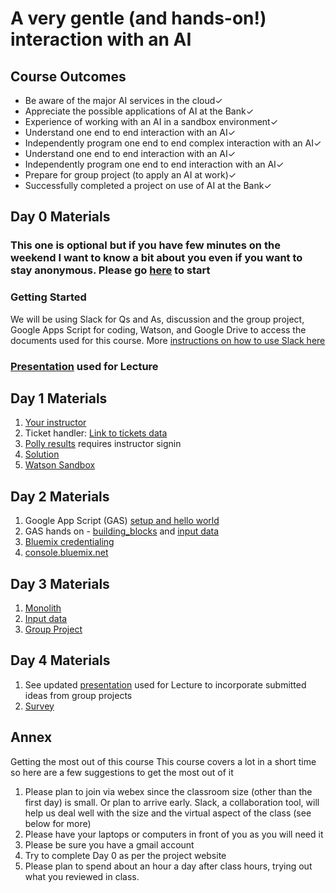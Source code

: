# A very gentle (and hands-on!) interaction with an AI

## Course Outcomes
- Be aware of the major AI services in the cloud✓
- Appreciate the possible applications of AI at the Bank✓
- Experience of working with an AI in a sandbox environment✓
- Understand one end to end interaction with an AI✓
- Independently program  one end to end complex interaction with an AI✓
- Understand one end to end interaction with an AI✓
- Independently program  one end to end interaction with an AI✓
- Prepare for group project (to apply an AI at work)✓
- Successfully completed a project on use of AI at the Bank✓

## Day 0 Materials
### This one is optional but if you have few minutes on the weekend  I want to know a bit about you even if you want to stay anonymous. Please go [here](https://goo.gl/forms/5Y5FXFI15fyq2ve93) to start

### Getting Started
We will be using Slack for Qs and As, discussion and the group project, Google Apps Script for coding, Watson, and Google Drive to access the documents used for this course.
More [instructions on how  to use Slack here](https://tanyagupta.github.io/gentleai_slack)

### [Presentation](https://docs.google.com/presentation/d/1gbKteCumiofuGHg90srdgr1tOKj6JUceSnT1p8XtbCY/edit?usp=sharing) used for Lecture


## Day 1 Materials
1. [Your instructor](https://drive.google.com/file/d/1MLUlrD2G3sjoWtUYGxc_8eKy8iz_5Fgg/view?usp=sharing)
1. Ticket handler: [Link to tickets data](https://docs.google.com/document/d/1wnF9GU-YkcadxdCCMyxJPuyTxKFICZn--H7mEyjlzac/edit?usp=sharing)
1. [Polly results](https://app.polly.ai/dashboard) requires instructor signin 
1. [Solution](https://docs.google.com/document/d/16rHhAmvs7KolihwcdGnqhiHCVGVpxOoGSQYUBeeCvFc/edit?usp=sharing)
1. [Watson Sandbox](https://tone-analyzer-demo.ng.bluemix.net/)

## Day 2 Materials
1. Google App Script (GAS) [setup and hello world](https://docs.google.com/document/d/1xVp-inLYJlFLMT1mNpNoM9CQR1Y777_R6Fe5t0fFfB8/edit?usp=sharing) 
2. GAS hands on - [building_blocks](https://script.google.com/d/1HTvUeWpRDHKKmPYOW5M0jabQl4tYVH5mpGyEEm0fXyhmRXEuvKDwqDBd/edit?usp=sharing) and [input data](https://docs.google.com/document/d/1sdRo5Anm53RVOQPyK7nlxWfxx77A2YiNe84j1P9kbU8/edit)
1. [Bluemix credentialing](https://docs.google.com/document/d/1U_5xBIWRHTlpNPP9HXr7T59vnm_UIublnJm2uNj2T9g/edit?usp=sharing)
1. [console.bluemix.net](http://console.bluemix.net)

## Day 3 Materials
1. [Monolith](https://script.google.com/d/1_3x5gDdo0adghcUCB4vhij-kK9uMkO3gkaiTw2RC1y7bG5m_aw8qHilW/edit?usp=sharing)
1. [Input data](https://docs.google.com/document/d/1sdRo5Anm53RVOQPyK7nlxWfxx77A2YiNe84j1P9kbU8/edit?usp=sharing)
1. [Group Project](https://docs.google.com/forms/d/e/1FAIpQLScY1fNNX_2lbIlAAySW5T-g5U0zuY_SSgONznAmRsyF4Lrw3w/viewform?usp=sf_link)

## Day 4 Materials
1. See updated [presentation](https://docs.google.com/presentation/d/1gbKteCumiofuGHg90srdgr1tOKj6JUceSnT1p8XtbCY/edit?usp=sharing) used for Lecture to incorporate submitted ideas from group projects
1. [Survey](https://goo.gl/forms/1teYfopREyqC1mzS2)

## Annex 
Getting the most out of this course
This course covers a lot in a short time so here are a few suggestions to get the most out of it
1.	Please plan to join via webex since the classroom size (other than the first day) is small. Or plan to arrive early. Slack, a collaboration tool, will help us deal well with the size and the virtual aspect of the class (see below for more)
2.	Please have your laptops or computers in front of you as you will need it
3.	Please be sure you have a gmail account
4.	Try to complete Day 0 as per the project website 
5.	Please plan to spend about an hour a day after class hours, trying out what you reviewed in class.








